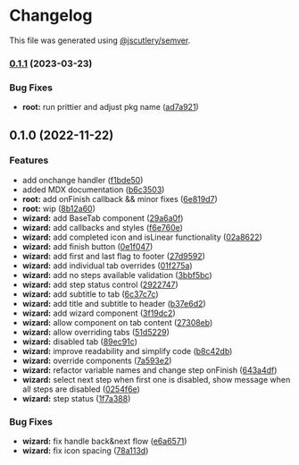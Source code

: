 # Changelog

This file was generated using [@jscutlery/semver](https://github.com/jscutlery/semver).

### [0.1.1](https://github.com/Novatics/novatics-ui/compare/wizard-0.1.0...wizard-0.1.1) (2023-03-23)


### Bug Fixes

* **root:** run prittier and adjust pkg name ([ad7a921](https://github.com/Novatics/novatics-ui/commit/ad7a9216557fe1a57aaadd3ab0378211e05371bf))

## 0.1.0 (2022-11-22)


### Features

* add onchange handler ([f1bde50](https://github.com/Novatics/novatics/commit/f1bde50487c3471496b7ba93aef2524f6b95f3b5))
* added MDX documentation ([b6c3503](https://github.com/Novatics/novatics/commit/b6c3503df3a18e6f1441d8c30e8059478114d6af))
* **root:** add onFinish callback && minor fixes ([6e819d7](https://github.com/Novatics/novatics/commit/6e819d7cd7b31615e39224c41867a8da390fef11))
* **root:** wip ([8b12a60](https://github.com/Novatics/novatics/commit/8b12a60b31b40a5a05fbc6c714a4692d2eed1eea))
* **wizard:** add BaseTab component ([29a6a0f](https://github.com/Novatics/novatics/commit/29a6a0f4f045e027bac73e6b81c7177a48893e5c))
* **wizard:** add callbacks and styles ([f6e760e](https://github.com/Novatics/novatics/commit/f6e760e256e90066dd40399e94ee1a31edd9d095))
* **wizard:** add completed icon and isLinear functionality ([02a8622](https://github.com/Novatics/novatics/commit/02a8622ebaf791a7f4bfdd7116327c9582f209b2))
* **wizard:** add finish button ([0e1f047](https://github.com/Novatics/novatics/commit/0e1f04717026ec660b9ab83ecea8ca42b32a948c))
* **wizard:** add first and last flag to footer ([27d9592](https://github.com/Novatics/novatics/commit/27d959215290a8924b89a6fbeccf7bf90c16ae70))
* **wizard:** add individual tab overrides ([01f275a](https://github.com/Novatics/novatics/commit/01f275a4b23d4d3d65c132a3129acdb1099e42aa))
* **wizard:** add no steps available validation ([3bbf5bc](https://github.com/Novatics/novatics/commit/3bbf5bcedaccaf2fe7e04addad999466ec734f62))
* **wizard:** add step status control ([2922747](https://github.com/Novatics/novatics/commit/29227471ee8712a34571f05dd228bc3834a62bd7))
* **wizard:** add subtitle to tab ([6c37c7c](https://github.com/Novatics/novatics/commit/6c37c7c2241818c2bc3a4a67933cac82c9630c2c))
* **wizard:** add title and subtitle to header ([b37e6d2](https://github.com/Novatics/novatics/commit/b37e6d2b0082150ff0173736e2a0e1fc187b19c7))
* **wizard:** add wizard component ([3f19dc2](https://github.com/Novatics/novatics/commit/3f19dc206bd5c05f8d3d4fcbe84f3e74815692ec))
* **wizard:** allow component on tab content ([27308eb](https://github.com/Novatics/novatics/commit/27308ebc38a895dd6fc8e216a84920cd0bef47e3))
* **wizard:** allow overriding tabs ([51d5229](https://github.com/Novatics/novatics/commit/51d5229b2374f2a7905e23f69f72c555b34d6855))
* **wizard:** disabled tab ([89ec91c](https://github.com/Novatics/novatics/commit/89ec91c20de05d9ae6943c0095f8d3b9024d03ce))
* **wizard:** improve readability and simplify code ([b8c42db](https://github.com/Novatics/novatics/commit/b8c42db5cad5c8d49c3072e0dd9b433eba27dd30))
* **wizard:** override components ([7a593e2](https://github.com/Novatics/novatics/commit/7a593e2e21303baadd198fb9ad45b8846b60ba6e))
* **wizard:** refactor variable names and change step onFinish ([643a4df](https://github.com/Novatics/novatics/commit/643a4df0760987d9629ca4719a261b71f24fb4a1))
* **wizard:** select next step when first one is disabled, show message when all steps are disabled ([0254f6e](https://github.com/Novatics/novatics/commit/0254f6e4b06200ff2776caf1f7fc9ef27dcfabdc))
* **wizard:** step status ([1f7a388](https://github.com/Novatics/novatics/commit/1f7a388408dfce2ab28845c16ff627babddc4f1d))


### Bug Fixes

* **wizard:** fix handle back&next flow ([e6a6571](https://github.com/Novatics/novatics/commit/e6a65719616d26cb1f689268774a1d54a84b81a0))
* **wizard:** fix icon spacing ([78a113d](https://github.com/Novatics/novatics/commit/78a113ddf25c3f62c4e9e2d80e3f1c1f4f5dd282))
